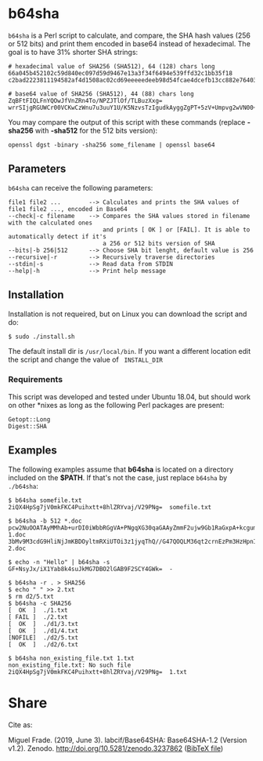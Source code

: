 # b64sha

`b64sha` is a Perl script to calculate, and compare, the SHA hash values (256 or 512 bits) and print them encoded in base64 instead of hexadecimal. The goal is to have 31% shorter SHA strings:

``` 
# hexadecimal value of SHA256 (SHA512), 64 (128) chars long
66a045b452102c59d840ec097d59d9467e13a3f34f6494e539ffd32c1bb35f18
c2bad2223811194582af4d1508ac02cd69eeeeedeeb98d54fcae4dcefb13cc882e7640328206603d3fb9cd5f949a9be0db054dd34fbfa190c498a5fe09750cef

# base64 value of SHA256 (SHA512), 44 (88) chars long
ZqBFtFIQLFnYQOwJfVnZRn4To/NPZJTlOf/TLBuzXxg=
wrrSIjgRGUWCr00VCKwCzWnu7u3uuY1U/K5NzvsTzIgudkAyggZgPT+5zV+Umpvg2wVN00+/oZDEmKX+CXUM7w==
``` 

You may compare the output of this script with these commands (replace **-sha256** with **-sha512** for the 512 bits version):

``` 
openssl dgst -binary -sha256 some_filename | openssl base64
``` 


## Parameters
`b64sha` can receive the following parameters:
```
file1 file2 ...        --> Calculates and prints the SHA values of file1 file2 ..., encoded in Base64
--check|-c filename    --> Compares the SHA values stored in filename with the calculated ones 
                           and prints [ OK ] or [FAIL]. It is able to automatically detect if it's
                           a 256 or 512 bits version of SHA
--bits|-b 256|512      --> Choose SHA bit lenght, default value is 256
--recursive|-r         --> Recursively traverse directories
--stdin|-s             --> Read data from STDIN
--help|-h              --> Print help message
```

## Installation
Installation is not requeired, but on Linux you can download the script and do:
```
$ sudo ./install.sh
```
The default install dir is ```/usr/local/bin```. If you want a different location edit the script and change the value of ``` INSTALL_DIR```


### Requirements
This script was developed and tested under Ubuntu 18.04, but should work on other \*nixes as long as the following Perl packages are present: 
```
Getopt::Long
Digest::SHA
```

## Examples
The following examples assume that **b64sha** is located on a directory included on the **$PATH**. If that's not the case, just replace ```b64sha``` by ```./b64sha```:

```
$ b64sha somefile.txt
2iQX4HpSg7jV0mkFKC4Puihxtt+8hlZRYvaj/V29PNg=  somefile.txt

$ b64sha -b 512 *.doc
pcw2NuOOATAyMMhAb+urDI0iWbbRGgVA+PNgqXG30qaGAAyZmmF2ujw9Gb1RaGxpA+kcgumKEkc+ZSbpI0Ue6w==  1.doc
3bMv9M3cdG9HliNjJmKBDOyltmRXiUTOi3z1jyqThQ//G47QOQLM36qt2crnEzPm3HzHpnIHAnxU5tmttIQp9Q==  2.doc

$ echo -n "Hello" | b64sha -s
GF+NsyJx/iX1Yab8k4suJkMG7DBO2lGAB9F2SCY4GWk=  -

$ b64sha -r . > SHA256
$ echo " " >> 2.txt
$ rm d2/5.txt
$ b64sha -c SHA256
[  OK  ]  ./1.txt
[ FAIL ]  ./2.txt
[  OK  ]  ./d1/3.txt
[  OK  ]  ./d1/4.txt
[NOFILE]  ./d2/5.txt
[  OK  ]  ./d2/6.txt

$ b64sha non_existing_file.txt 1.txt
non_existing_file.txt: No such file
2iQX4HpSg7jV0mkFKC4Puihxtt+8hlZRYvaj/V29PNg=  1.txt
```

# Share

Cite as:

Miguel Frade. (2019, June 3). labcif/Base64SHA: Base64SHA-1.2 (Version v1.2). Zenodo. http://doi.org/10.5281/zenodo.3237862 ([BibTeX file](BibTeX.bib))
